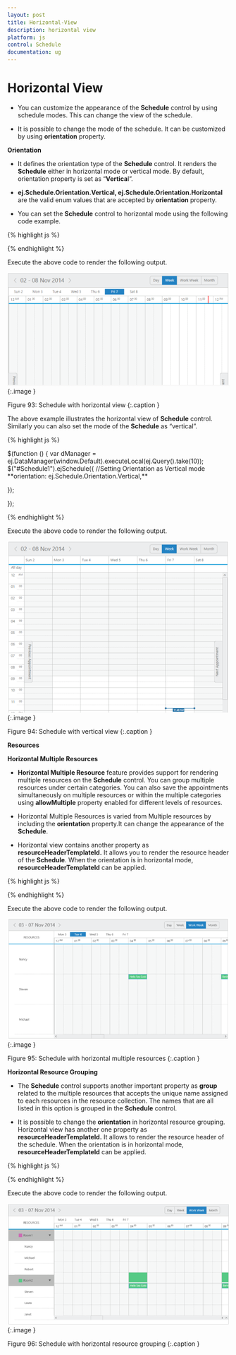 ```yaml
---
layout: post
title: Horizontal-View
description: horizontal view
platform: js
control: Schedule
documentation: ug
---
```


# Horizontal View

* You can customize the appearance of the **Schedule** control by using schedule modes. This can change the view of the schedule. 

* It is possible to change the mode of the schedule. It can be customized by using **orientation** property.



**Orientation**

* It defines the orientation type of the **Schedule** control. It renders the **Schedule** either in horizontal mode or vertical mode. By default, orientation property is set as “**Vertica**l”. 

* **ej.Schedule.Orientation.Vertical, ej.Schedule.Orientation.Horizontal** are the valid enum values that are accepted by **orientation** property.

* You can set the **Schedule** control to horizontal mode using the following code example.



{% highlight js %}

<div id="Schedule1"> </div>
<script>
$(function () {
var dManager = ej.DataManager(window.Default).executeLocal(ej.Query().take(10));
$("#Schedule1").ejSchedule({
//Set Orientation as Horizontal mode
**orientation: ej.Schedule.Orientation.Horizontal**
});
});
</script>


{% endhighlight %}



Execute the above code to render the following output.



![](Horizontal-View_images/Horizontal-View_img1.png)
{:.image }

Figure 93: Schedule with horizontal view
{:.caption }


The above example illustrates the horizontal view of **Schedule** control. Similarly you can also set the mode of the **Schedule** as “vertical”.



{% highlight js %}

<!DOCTYPE html>
<html xmlns="http://www.w3.org/1999/xhtml">
<div class="content-container-fluid">
<div class="row">
<div class="cols-sample-area">
<div style="float: left" id="Schedule1">
</div>
</div>
</div>
</div>
<div id="Schedule1"> </div>
$(function () {
var dManager = ej.DataManager(window.Default).executeLocal(ej.Query().take(10));
$("#Schedule1").ejSchedule({
//Setting Orientation as Vertical mode
**orientation: ej.Schedule.Orientation.Vertical,**

});

});


{% endhighlight %}



Execute the above code to render the following output.

![](Horizontal-View_images/Horizontal-View_img2.png)
{:.image }

Figure 94: Schedule with vertical view
{:.caption }


**Resources**

**Horizontal Multiple Resources**

* **Horizontal Multiple Resource** feature provides support for rendering multiple resources on the **Schedule** control. You can group multiple resources under certain categories. You can also save the appointments simultaneously on multiple resources or within the multiple categories using **allowMultiple** property enabled for different levels of resources.

* Horizontal Multiple Resources is varied from Multiple resources by including the **orientation** property.It can change the appearance of the **Schedule**.

* Horizontal view contains another property as **resourceHeaderTemplateId.** It allows you to render the resource header of the **Schedule**. When the orientation is in horizontal mode, **resourceHeaderTemplateId** can be applied.



{% highlight js %}

<div id="Schedule1"> </div>
<script>
$(function () {
var dManager = ej.DataManager(window.HorizontalResourcesData).executeLocal(ej.Query().take(10));
$("#Schedule1").ejSchedule({
width: "100%",
currentDate: new Date (2014,4,5),
currentView:”month”,
//Setting Orientation as Horizontal mode
**orientation: ej.Schedule.Orientation.Horizontal**,
group: {
resources: ["Owners"]
},
//Setting multiple resources
**resources: [**
**{**
**field: "ownerId",**
**title: "Owner",**
**name: "Owners", allowMultiple: true,**
**resourceSettings: {**
**dataSource: [**
**{ text: "Nancy", id: 1, groupId: 1, color: "#f8a398" },**
**{ text: "Steven", id: 3, groupId: 2, color: "#56ca85" },**
**{ text: "Michael", id: 5, groupId: 1, color: "#51a0ed" }**
**],**
**text: "text", id: "id", groupId: "groupId", color: "color"**
**}**
**}],**
//Setting Appointments
appointmentSettings: {
dataSource: dManager,
id: "Id",
subject: "Subject",
startTime: "StartTime",
endTime: "EndTime",
allDay: "AllDay",
recurrence: "Recurrence",
recurrenceRule: "RecurrenceRule",
resourceFields: "ownerId"

}
});
});
</script>


{% endhighlight %}

Execute the above code to render the following output.

![](Horizontal-View_images/Horizontal-View_img3.png)
{:.image }

Figure 95: Schedule with horizontal multiple resources
{:.caption }


**Horizontal Resource Grouping**

* The **Schedule** control supports another important property as **group** related to the multiple resources that accepts the unique name assigned to each resources in the resource collection. The names that are all listed in this option is grouped in the **Schedule** control.

* It is possible to change the **orientation** in horizontal resource grouping. Horizontal view has another one property as **resourceHeaderTemplateId.** It allows to render the resource header of the schedule. When the orientation is in horizontal mode, **resourceHeaderTemplateId** can be applied.



{% highlight js %}

<div id="Schedule1"> </div>
<script>
$(function () {
width: "100%",
currentDate: new Date (2014,4,5),
currentView: "week",

var dManager = ej.DataManager(window.HorizontalResourcesData).executeLocal(ej.Query().take(10));
$("#Schedule1").ejSchedule({
//Setting orientation as horizontal mode
**orientation: ej.Schedule.Orientation.Horizontal**,
//Grouping resources
**group: {**
**resources: ["Rooms", "Owners"]**
**}**,
//Setting resources
**resources: [**
**{**
**field: "roomId",**
**title: "Room",**
**name: "Rooms", allowMultiple: false,**
**resourceSettings: {**
**dataSource: [**
**{ text: "Room1", id: 1, groupId: 1, color: "#cb6bb2" },**
**{ text: "Room2", id: 2, groupId: 1, color: "#56ca85" }],**
**text: "text", id: "id", groupId: "groupId", color: "color"**
**}**
**}, {**
**field: "ownerId",**
**title: "Owner",**
**name: "Owners", allowMultiple: true,**
**resourceSettings: {**
**dataSource: [**
**{ text: "Nancy", id: 1, groupId: 1, color: "#ffaa00" },**
**{ text: "Steven", id: 3, groupId: 2, color: "#f8a398" },**
**{ text: "Michael", id: 5, groupId: 1, color: "#51a0ed" },**
**{ text: "Laura", id: 7, groupId: 2, color: "#ffaa00" },**
**{ text: "Robert", id: 8, groupId: 1, color: "#f8a398" },**
**{ text: "Janet", id: 4, groupId: 2, color: "#51a0ed" }**
**],**
**text: "text", id: "id", groupId: "groupId", color: "color"**
**}**
**}],**
//Setting appointments
appointmentSettings: {
dataSource: dManager,
id: "Id",
subject: "Subject",
startTime: "StartTime",
endTime: "EndTime",
allDay: "AllDay",
recurrence: "Recurrence",
recurrenceRule: "RecurrenceRule",
resourceFields: "roomId,ownerId"

}
});
});
</script>


{% endhighlight %}



Execute the above code to render the following output.



![](Horizontal-View_images/Horizontal-View_img4.png)
{:.image }

Figure 96: Schedule with horizontal resource grouping
{:.caption }


